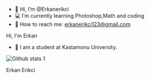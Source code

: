 - 👋 Hi, I’m @Erkanerikci
- 💻 I’m currently learning Photoshop,Math and coding
- 📧 How to reach me: erkanerikci123@gmail.com


<!---
Erkanerikci/Erkanerikci is a ✨ special ✨ repository because its `README.md` (this file) appears on your GitHub profile.
You can click the Preview link to take a look at your changes.
--->
Hi, I'm Erkan 
- 🏫 I am a student at Kastamonu University.




![Github stats 1](https://github-readme-stats.vercel.app/api?username=Erkanerikci&show_icons=true&theme=gradient)




Erkan Erikci

